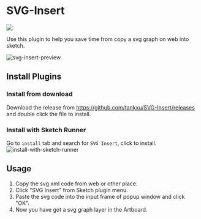 # SVG-Insert
<a href="http://bit.ly/SketchRunnerWebsite">
  <img src="http://bit.ly/RunnerBadgeWhite">
</a>

Use this plugin to help you save time from copy a svg graph on web into sketch.

![svg-insert-preview](https://user-images.githubusercontent.com/5106039/37204284-41e92ed2-23cb-11e8-8f05-9650bcdf74f7.gif)

## Install Plugins
### Install from download
Download the release from https://github.com/tankxu/SVG-Insert/releases and double click the file to install.

### Install with Sketch Runner
Go to ```install``` tab and search for ```SVG Insert```, click to install.
![install-with-sketch-runner](https://user-images.githubusercontent.com/5106039/37209270-9f878d4a-23df-11e8-9725-5d241fc3b154.png)


## Usage
1. Copy the svg xml code from web or other place.
2. Click "SVG Insert" from Sketch plugin menu.
3. Paste the svg code into the input frame of popup window and click "OK".
4. Now you have got a svg graph layer in the Artboard. 
